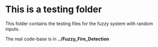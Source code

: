 # This is a testing folder

This folder contains the testing files for the fuzzy system with random inputs.

The real code-base is in **../Fuzzy_Fire_Detection** 
